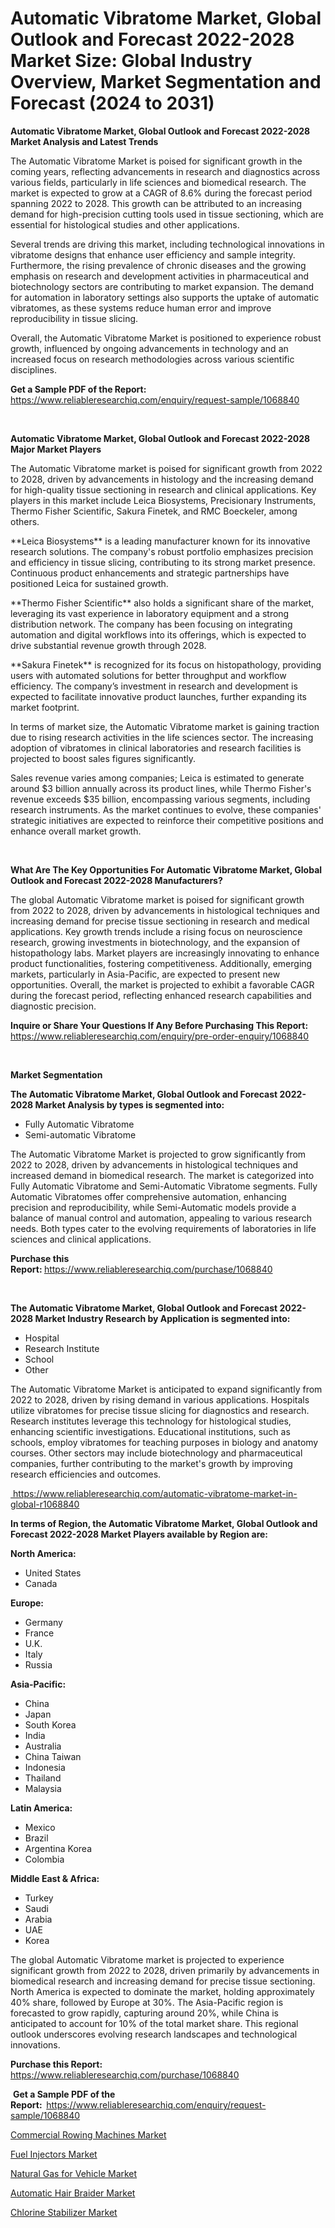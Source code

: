 <p><h1>Automatic Vibratome Market, Global Outlook and Forecast 2022-2028 Market Size: Global Industry Overview, Market Segmentation and Forecast (2024 to 2031)</h1></p><p><strong>Automatic Vibratome Market, Global Outlook and Forecast 2022-2028 Market Analysis and Latest Trends</strong></p>
<p><p>The Automatic Vibratome Market is poised for significant growth in the coming years, reflecting advancements in research and diagnostics across various fields, particularly in life sciences and biomedical research. The market is expected to grow at a CAGR of 8.6% during the forecast period spanning 2022 to 2028. This growth can be attributed to an increasing demand for high-precision cutting tools used in tissue sectioning, which are essential for histological studies and other applications.</p><p>Several trends are driving this market, including technological innovations in vibratome designs that enhance user efficiency and sample integrity. Furthermore, the rising prevalence of chronic diseases and the growing emphasis on research and development activities in pharmaceutical and biotechnology sectors are contributing to market expansion. The demand for automation in laboratory settings also supports the uptake of automatic vibratomes, as these systems reduce human error and improve reproducibility in tissue slicing.</p><p>Overall, the Automatic Vibratome Market is positioned to experience robust growth, influenced by ongoing advancements in technology and an increased focus on research methodologies across various scientific disciplines.</p></p>
<p><strong>Get a Sample PDF of the Report:&nbsp;</strong> <a href="https://www.reliableresearchiq.com/enquiry/request-sample/1068840">https://www.reliableresearchiq.com/enquiry/request-sample/1068840</a></p>
<p>&nbsp;</p>
<p><strong>Automatic Vibratome Market, Global Outlook and Forecast 2022-2028 Major Market Players</strong></p>
<p><p>The Automatic Vibratome market is poised for significant growth from 2022 to 2028, driven by advancements in histology and the increasing demand for high-quality tissue sectioning in research and clinical applications. Key players in this market include Leica Biosystems, Precisionary Instruments, Thermo Fisher Scientific, Sakura Finetek, and RMC Boeckeler, among others.</p><p>**Leica Biosystems** is a leading manufacturer known for its innovative research solutions. The company's robust portfolio emphasizes precision and efficiency in tissue slicing, contributing to its strong market presence. Continuous product enhancements and strategic partnerships have positioned Leica for sustained growth.</p><p>**Thermo Fisher Scientific** also holds a significant share of the market, leveraging its vast experience in laboratory equipment and a strong distribution network. The company has been focusing on integrating automation and digital workflows into its offerings, which is expected to drive substantial revenue growth through 2028.</p><p>**Sakura Finetek** is recognized for its focus on histopathology, providing users with automated solutions for better throughput and workflow efficiency. The company’s investment in research and development is expected to facilitate innovative product launches, further expanding its market footprint.</p><p>In terms of market size, the Automatic Vibratome market is gaining traction due to rising research activities in the life sciences sector. The increasing adoption of vibratomes in clinical laboratories and research facilities is projected to boost sales figures significantly.</p><p>Sales revenue varies among companies; Leica is estimated to generate around $3 billion annually across its product lines, while Thermo Fisher's revenue exceeds $35 billion, encompassing various segments, including research instruments. As the market continues to evolve, these companies' strategic initiatives are expected to reinforce their competitive positions and enhance overall market growth.</p></p>
<p>&nbsp;</p>
<p><strong>What Are The Key Opportunities For Automatic Vibratome Market, Global Outlook and Forecast 2022-2028 Manufacturers?</strong></p>
<p><p>The global Automatic Vibratome market is poised for significant growth from 2022 to 2028, driven by advancements in histological techniques and increasing demand for precise tissue sectioning in research and medical applications. Key growth trends include a rising focus on neuroscience research, growing investments in biotechnology, and the expansion of histopathology labs. Market players are increasingly innovating to enhance product functionalities, fostering competitiveness. Additionally, emerging markets, particularly in Asia-Pacific, are expected to present new opportunities. Overall, the market is projected to exhibit a favorable CAGR during the forecast period, reflecting enhanced research capabilities and diagnostic precision.</p></p>
<p><strong>Inquire or Share Your Questions If Any Before Purchasing This Report:</strong> <a href="https://www.reliableresearchiq.com/enquiry/pre-order-enquiry/1068840">https://www.reliableresearchiq.com/enquiry/pre-order-enquiry/1068840</a></p>
<p>&nbsp;</p>
<p><strong>Market Segmentation</strong></p>
<p><strong>The Automatic Vibratome Market, Global Outlook and Forecast 2022-2028 Market Analysis by types is segmented into:</strong></p>
<p><ul><li>Fully Automatic Vibratome</li><li>Semi-automatic Vibratome</li></ul></p>
<p><p>The Automatic Vibratome Market is projected to grow significantly from 2022 to 2028, driven by advancements in histological techniques and increased demand in biomedical research. The market is categorized into Fully Automatic Vibratome and Semi-Automatic Vibratome segments. Fully Automatic Vibratomes offer comprehensive automation, enhancing precision and reproducibility, while Semi-Automatic models provide a balance of manual control and automation, appealing to various research needs. Both types cater to the evolving requirements of laboratories in life sciences and clinical applications.</p></p>
<p><strong>Purchase this Report:&nbsp;</strong><a href="https://www.reliableresearchiq.com/purchase/1068840">https://www.reliableresearchiq.com/purchase/1068840</a></p>
<p>&nbsp;</p>
<p><strong>The Automatic Vibratome Market, Global Outlook and Forecast 2022-2028 Market Industry Research by Application is segmented into:</strong></p>
<p><ul><li>Hospital</li><li>Research Institute</li><li>School</li><li>Other</li></ul></p>
<p><p>The Automatic Vibratome Market is anticipated to expand significantly from 2022 to 2028, driven by rising demand in various applications. Hospitals utilize vibratomes for precise tissue slicing for diagnostics and research. Research institutes leverage this technology for histological studies, enhancing scientific investigations. Educational institutions, such as schools, employ vibratomes for teaching purposes in biology and anatomy courses. Other sectors may include biotechnology and pharmaceutical companies, further contributing to the market's growth by improving research efficiencies and outcomes.</p></p>
<p><a href="https://www.reliableresearchiq.com/automatic-vibratome-market-in-global-r1068840">&nbsp;https://www.reliableresearchiq.com/automatic-vibratome-market-in-global-r1068840</a></p>
<p><strong>In terms of Region, the Automatic Vibratome Market, Global Outlook and Forecast 2022-2028 Market Players available by Region are:</strong></p>
<p>
    <p> <strong> North America: </strong>
        <ul>
            <li>United States</li>
            <li>Canada</li>
        </ul>
        </p> 
    <p> <strong> Europe: </strong>
        <ul>
            <li>Germany</li>
            <li>France</li>
            <li>U.K.</li>
            <li>Italy</li>
            <li>Russia</li>
        </ul>
        </p> 
    <p> <strong> Asia-Pacific: </strong>
        <ul>
            <li>China</li>
            <li>Japan</li>
            <li>South Korea</li>
            <li>India</li>
            <li>Australia</li>
            <li>China Taiwan</li>
            <li>Indonesia</li>
            <li>Thailand</li>
            <li>Malaysia</li>
        </ul>
        </p> 
    <p> <strong> Latin America: </strong>
        <ul>
            <li>Mexico</li>
            <li>Brazil</li>
            <li>Argentina Korea</li>
            <li>Colombia</li>
        </ul>
        </p> 
    <p> <strong> Middle East & Africa: </strong>
        <ul>
            <li>Turkey</li>
            <li>Saudi</li>
            <li>Arabia</li>
            <li>UAE</li>
            <li>Korea</li>
        </ul>
    </p>
    </p>
<p><p>The global Automatic Vibratome market is projected to experience significant growth from 2022 to 2028, driven primarily by advancements in biomedical research and increasing demand for precise tissue sectioning. North America is expected to dominate the market, holding approximately 40% share, followed by Europe at 30%. The Asia-Pacific region is forecasted to grow rapidly, capturing around 20%, while China is anticipated to account for 10% of the total market share. This regional outlook underscores evolving research landscapes and technological innovations.</p></p>
<p><strong>Purchase this Report: </strong><a href="https://www.reliableresearchiq.com/purchase/1068840">https://www.reliableresearchiq.com/purchase/1068840</a></p>
<p>&nbsp;<strong>Get a Sample PDF of the Report:&nbsp;&nbsp;</strong><a href="https://www.reliableresearchiq.com/enquiry/request-sample/1068840">https://www.reliableresearchiq.com/enquiry/request-sample/1068840</a></p>
<p><strong></strong></p>
<p><p><a href="https://medium.com/@zolaj1ig/the-comprehensive-commercial-rowing-machines-market-research-report-is-essential-for-247ce98530bf">Commercial Rowing Machines Market</a></p><p><a href="https://www.linkedin.com/pulse/fuel-injectors-market-research-report-includes-analysis-size-share-z3eme?trackingId=a9C1WsyaQLiJDqBqf9QbzQ%3D%3D">Fuel Injectors Market</a></p><p><a href="https://issuu.com/reportprime-2/docs/natural-gas-for-vehicle-market-size_4b20d14871329a">Natural Gas for Vehicle Market</a></p><p><a href="https://medium.com/@warren.edmunds45645/this-report-on-automatic-hair-braider-market-is-a-comprehensive-analysis-of-market-shares-78e590cd612a">Automatic Hair Braider Market</a></p><p><a href="https://issuu.com/reportprime-2/docs/chlorine-stabilizer-market-size-203_ff321bd69c64e9">Chlorine Stabilizer Market</a></p></p>